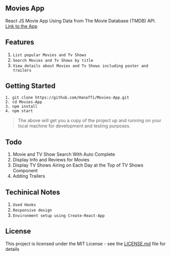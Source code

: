 ## Movies App

React JS Movie App Using Data from The Movie Database (TMDB) API. <br/>
[Link to the App](https://hanaffi.github.io/Movies-App/)
## Features

1. `List popular Movies and Tv Shows`
2. `Search Movies and Tv Shows by title`
3. `View details about Movies and Tv Shows including poster and trailers`

## Getting Started
```
1. git clone https://github.com/Hanaffi/Movies-App.git
2. cd Movies-App
3. npm install
4. npm start
```

> The above will get you a copy of the project up and running on your local machine for development and testing purposes.

## Todo

  1. Movie and TV Show Search With Auto Complete
  2. Display Info and Reviews for Movies
  3. Display TV Shows Airing on Each Day at the Top of TV Shows Component
  4. Adding Trailers
 
## Techinical Notes
1. `Used Hooks`
2. `Responsive design`
3. `Environment setup using Create-React-App`

## License

This project is licensed under the MIT License - see the [LICENSE.md](https://opensource.org/licenses/MIT) file for details
